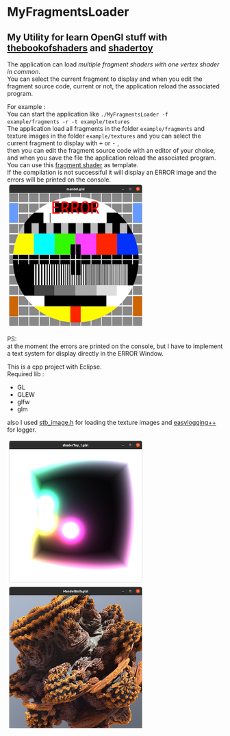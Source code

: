 # MyFragmentsLoader
My Utility for learn OpenGl stuff with [thebookofshaders](https://thebookofshaders.com/) and [shadertoy](https://www.shadertoy.com)
--------

The application can load *multiple fragment shaders with one vertex shader in common*.   
You can select the current fragment to display and when you edit the fragment source code, current or not, the application reload the associated program.   

For example :   
You can start the application like ``./MyFragmentsLoader -f example/fragments -r -t example/textures``  
The application load all fragments in the folder `example/fragments` and texture images in the folder `example/textures` and you can select the current fragment to display with <kbd>+</kbd> or <kbd>-</kbd> ,   
then you can edit the fragment source code with an editor of your choise, and when you save the file the application reload the associated program.   
You can use this [fragment shader](https://github.com/musicrizz/MyFragmentsLoader/blob/main/example/fragment_template.glsl) as template.   
If the compilation is not successiful it will display an ERROR image and the errors will be printed on the console.   
<img src="readme_res/Error.png" alt="Smiley face" width="320" height="338" />

PS:   
at the moment the errors are printed on the console, but I have to implement a text system for display directly in the ERROR Window.
   

This is a cpp project with Eclipse.  
Required lib :   
* GL
* GLEW
* glfw
* glm
   
also I used [stb_image.h](https://github.com/nothings/stb/blob/master/stb_image.h) for loading the texture images and [easylogging++](https://github.com/amrayn/easyloggingpp) for logger.


<img src="readme_res/Cube.png" alt="Smiley face" width="320" height="338" />
<img src="readme_res/MandelBulb.png" alt="Smiley face" width="320" height="338"/>



